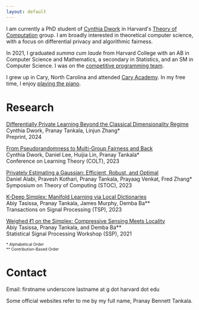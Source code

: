 ```yaml
---
layout: default
---
```


I am currently a PhD student of [Cynthia Dwork](https://dwork.seas.harvard.edu) in Harvard's [Theory of Computation](https://toc.seas.harvard.edu) group. I am broadly interested in theoretical computer science, with a focus on differential privacy and algorithmic fairness.

In 2021, I graduated _summa cum laude_ from Harvard College with an AB in Computer Science and Mathematics, a secondary in Statistics, and an SM in Computer Science. I was on the [competitive programming team](https://cphof.org/profile/codeforces:pbt17).

I grew up in Cary, North Carolina and attended [Cary Academy](https://www.caryacademy.org). In my free time, I enjoy [playing the piano](https://youtu.be/u_9iX6jMtzU).

# Research

[Differentially Private Learning Beyond the Classical Dimensionality Regime](https://arxiv.org/abs/2411.13682)\
    Cynthia Dwork, Pranay Tankala, Linjun Zhang*\
    Preprint, 2024

[From Pseudorandomness to Multi-Group Fairness and Back](https://proceedings.mlr.press/v195/dwork23a.html)\
    Cynthia Dwork, Daniel Lee, Huijia Lin, Pranay Tankala*\
    Conference on Learning Theory (COLT), 2023

[Privately Estimating a Gaussian: Efficient, Robust, and Optimal](https://doi.org/10.1145/3564246.3585194)\
    Daniel Alabi, Pravesh Kothari, Pranay Tankala, Prayaag Venkat, Fred Zhang*\
    Symposium on Theory of Computing (STOC), 2023

[K-Deep Simplex: Manifold Learning via Local Dictionaries](https://doi.org/10.1109/TSP.2023.3322820)\
    Abiy Tasissa, Pranay Tankala, James Murphy, Demba Ba**\
    Transactions on Signal Processing (TSP), 2023

[Weighed ℓ1 on the Simplex: Compressive Sensing Meets Locality](https://doi.org/10.1109/SSP49050.2021.9513828)\
    Abiy Tasissa, Pranay Tankala, and Demba Ba**\
    Statistical Signal Processing Workshop (SSP), 2021

<span style="font-size:0.75em;">\* Alphabetical Order</span>\
<span style="font-size:0.75em;">** Contribution-Based Order</span>

# Contact

Email: firstname underscore lastname at g dot harvard dot edu

Some official websites refer to me by my full name, Pranay Bennett Tankala.
